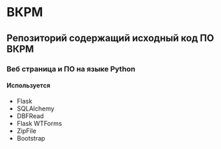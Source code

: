 # ВКРМ

## Репозиторий содержащий исходный код ПО ВКРМ

### Веб страница и ПО на языке Python

#### Используется
- Flask
- SQLAlchemy
- DBFRead
- Flask WTForms
- ZipFile
- Bootstrap

